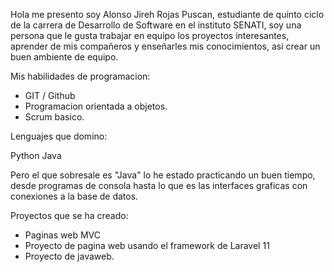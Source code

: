 Hola me presento soy Alonso Jireh Rojas Puscan, estudiante de quinto ciclo de la carrera de Desarrollo de Software en el instituto SENATI, soy una persona que le gusta trabajar en equipo los proyectos interesantes, aprender de mis compañeros y enseñarles mis conocimientos, asi crear un buen ambiente de equipo.

Mis habilidades de programacion:

- GIT / Github
- Programacion orientada a objetos.
- Scrum basico.

Lenguajes que domino:

Python
Java

Pero el que sobresale es "Java" lo he estado practicando un buen tiempo, desde programas de consola hasta lo que es las interfaces graficas con conexiones a la base de datos.

Proyectos que se ha creado:

- Paginas web MVC
- Proyecto de pagina web usando el framework de Laravel 11
- Proyecto de javaweb.


